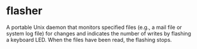 # flasher
A portable Unix daemon that monitors specified files (e.g., a mail file or system log file) for changes and indicates the number of writes by flashing a keyboard LED. When the files have been read, the flashing stops.
